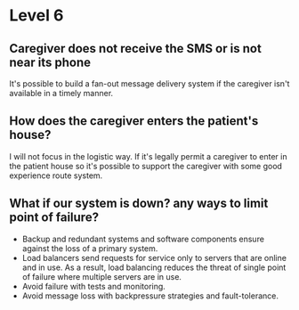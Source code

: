# Level 6

## Caregiver does not receive the SMS or is not near its phone
It's possible to build a fan-out message delivery system if the caregiver isn't available in a timely manner.

## How does the caregiver enters the patient's house?
I will not focus in the logistic way. If it's legally permit a caregiver to enter in the patient house so it's possible to support the caregiver with some good experience route system.

## What if our system is down? any ways to limit point of failure?

- Backup and redundant systems and software components ensure against the loss of a primary system.
- Load balancers send requests for service only to servers that are online and in use. As a result, load balancing reduces the threat of single point of failure where multiple servers are in use.
- Avoid failure with tests and monitoring.
- Avoid message loss with backpressure strategies and fault-tolerance.